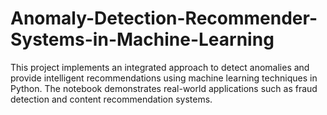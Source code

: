 # Anomaly-Detection-Recommender-Systems-in-Machine-Learning
This project implements an integrated approach to detect anomalies and provide intelligent recommendations using machine learning techniques in Python. The notebook demonstrates real-world applications such as fraud detection and content recommendation systems.
